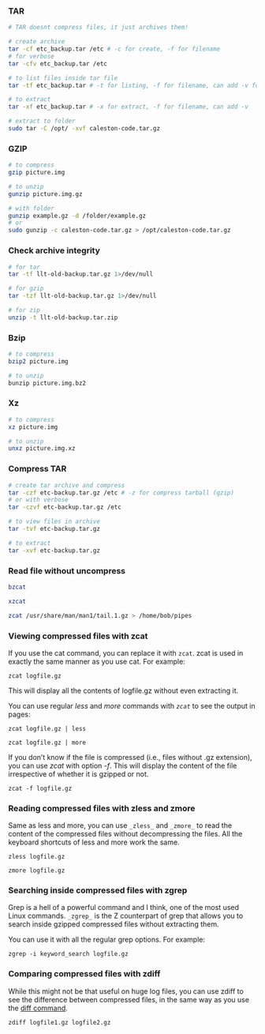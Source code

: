 

### TAR

```bash
# TAR doesnt compress files, it just archives them!

# create archive
tar -cf etc_backup.tar /etc # -c for create, -f for filename
# for verbose
tar -cfv etc_backup.tar /etc

# to list files inside tar file
tar -tf etc_backup.tar # -t for listing, -f for filename, can add -v for verbose

# to extract
tar -xf etc_backup.tar # -x for extract, -f for filename, can add -v

# extract to folder
sudo tar -C /opt/ -xvf caleston-code.tar.gz
```

### GZIP

```bash
# to compress
gzip picture.img

# to unzip
gunzip picture.img.gz

# with folder
gunzip example.gz -d /folder/example.gz
# or
sudo gunzip -c caleston-code.tar.gz > /opt/caleston-code.tar.gz
```

### Check archive integrity

```bash
# for tar
tar -tf llt-old-backup.tar.gz 1>/dev/null

# for gzip
tar -tzf llt-old-backup.tar.gz 1>/dev/null

# for zip
unzip -t llt-old-backup.tar.zip
```



### Bzip

```bash
# to compress
bzip2 picture.img

# to unzip
bunzip picture.img.bz2
```

### Xz

```bash
# to compress
xz picture.img

# to unzip
unxz picture.img.xz
```

### Compress TAR

```bash
# create tar archive and compress
tar -czf etc-backup.tar.gz /etc # -z for compress tarball (gzip)
# or with verbose
tar -czvf etc-backup.tar.gz /etc

# to view files in archive
tar -tvf etc-backup.tar.gz

# to extract
tar -xvf etc-backup.tar.gz
```

### Read file without uncompress

```bash
bzcat

xzcat

zcat /usr/share/man/man1/tail.1.gz > /home/bob/pipes
```

### Viewing compressed files with zcat

If you use the cat command, you can replace it with `zcat`. zcat is used in exactly the same manner as you use cat. For example:

```
zcat logfile.gz
```

This will display all the contents of logfile.gz without even extracting it.

You can use regular _less_ and _more_ commands with _`zcat`_ to see the output in pages:

```
zcat logfile.gz | less
```

```
zcat logfile.gz | more
```

If you don’t know if the file is compressed (i.e., files without .gz extension), you can use _zcat_ with option _-f_. This will display the content of the file irrespective of whether it is gzipped or not.

```
zcat -f logfile.gz
```

### Reading compressed files with zless and zmore

Same as less and more, you can use `_zless_` and `_zmore_` to read the content of the compressed files without decompressing the files. All the keyboard shortcuts of less and more work the same.

```
zless logfile.gz
```

```
zmore logfile.gz
```

### Searching inside compressed files with zgrep

Grep is a hell of a powerful command and I think, one of the most used Linux commands. `_zgrep_` is the Z counterpart of grep that allows you to search inside gzipped compressed files without extracting them.

You can use it with all the regular grep options. For example:

```
zgrep -i keyword_search logfile.gz
```

### Comparing compressed files with zdiff

While this might not be that useful on huge log files, you can use zdiff to see the difference between compressed files, in the same way as you use the [diff command](https://linuxhandbook.com/diff-command/?ref=itsfoss.com).

```
zdiff logfile1.gz logfile2.gz
```